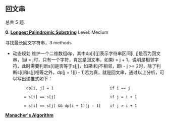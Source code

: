 ## 回文串

总共 5 题.

**0. [Longest Palindromic Substring](https://github.com/awangdev/LintCode/blob/master/Java/Add%20and%20Search%20Word.java)**      Level: Medium

寻找最长回文字符串，3 methods
* 动态规划
  维护一个二维数组dp，其中dp[i][j]表示字符串区间[i, j]是否为回文串，当i = j时，只有一个字符，肯定是回文串，如果i = j + 1，说明是相邻字符，此时需要判断s[i]是否等于s[j]，如果i和j不相邻，即i - j >= 2时，除了判断s[i]和s[j]相等之外，dp[j + 1][i - 1]若为真，就是回文串，通过以上分析，可以写出递推式如下：

            dp[i, j] = 1                         if i == j

           = s[i] == s[j]                        if j = i + 1

           = s[i] == s[j] && dp[i + 1][j - 1]    if j > i + 1 
**[Manacher's Algorithm](http://www.cnblogs.com/grandyang/p/4475985.html)**
